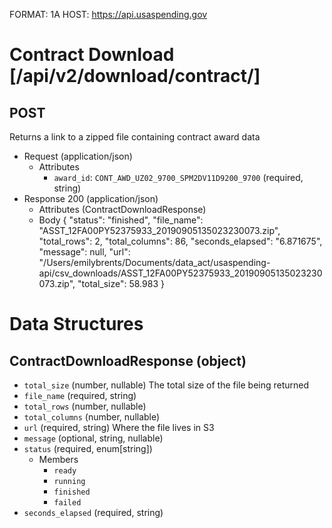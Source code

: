 FORMAT: 1A
HOST: https://api.usaspending.gov

# Contract Download [/api/v2/download/contract/]

## POST

Returns a link to a zipped file containing contract award data

+ Request (application/json)
    + Attributes
        + `award_id`: `CONT_AWD_UZ02_9700_SPM2DV11D9200_9700` (required, string)
+ Response 200 (application/json)
    + Attributes (ContractDownloadResponse)
    + Body
        {
            "status": "finished",
            "file_name": "ASST_12FA00PY52375933_20190905135023230073.zip",
            "total_rows": 2,
            "total_columns": 86,
            "seconds_elapsed": "6.871675",
            "message": null,
            "url": "/Users/emilybrents/Documents/data_act/usaspending-api/csv_downloads/ASST_12FA00PY52375933_20190905135023230073.zip",
            "total_size": 58.983
        }

# Data Structures

## ContractDownloadResponse (object)
+ `total_size` (number, nullable)
    The total size of the file being returned
+ `file_name` (required, string)
+ `total_rows` (number, nullable)
+ `total_columns` (number, nullable)
+ `url` (required, string)
    Where the file lives in S3
+ `message` (optional, string, nullable)
+ `status` (required, enum[string])
    + Members
        + `ready`
        + `running`
        + `finished`
        + `failed`
+ `seconds_elapsed` (required, string)
